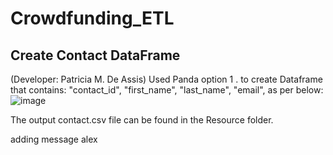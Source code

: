 # Crowdfunding_ETL

## Create Contact DataFrame 
(Developer: Patricia M. De Assis)
Used Panda option 1 . to create Dataframe that contains: "contact_id", "first_name", "last_name", "email", as per below:
![image](https://github.com/shenaepepper/Crowdfunding_ETL/assets/143486132/a5e0e246-afdf-4579-aa62-9b7246e593be)

The output contact.csv file can be found in the Resource folder. 

adding message alex
